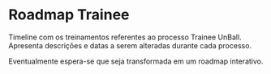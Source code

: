 # Roadmap Trainee

Timeline com os treinamentos referentes ao processo Trainee UnBall. Apresenta descrições e datas a serem alteradas durante cada processo. 

Eventualmente espera-se que seja transformada em um roadmap interativo. 